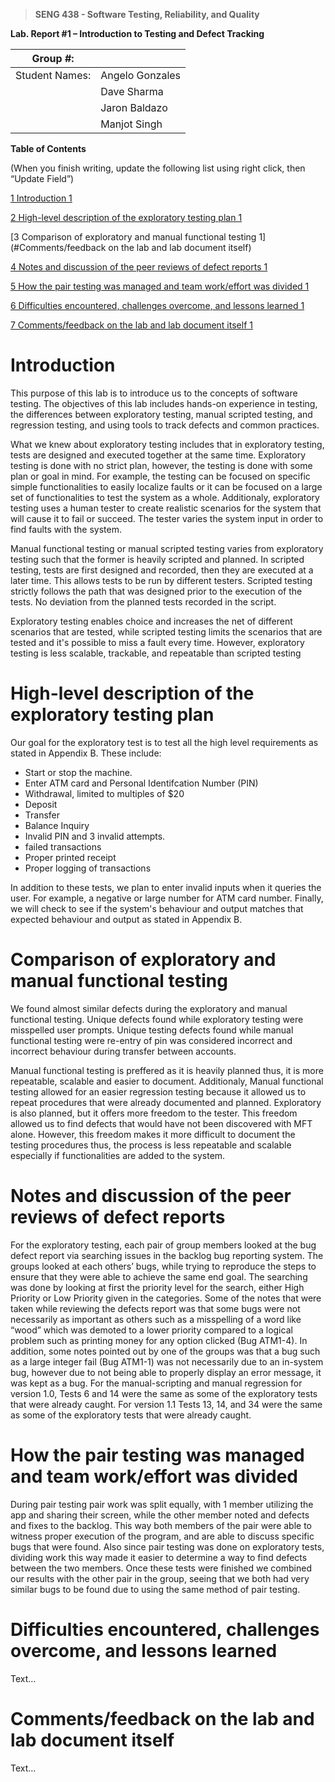 >   **SENG 438 - Software Testing, Reliability, and Quality**

**Lab. Report \#1 – Introduction to Testing and Defect Tracking**

| Group \#:       |   |
|-----------------|---|
| Student Names:  |  Angelo Gonzales |
|                 |  Dave Sharma |
|                 |  Jaron Baldazo |
|                 |  Manjot Singh |

**Table of Contents**

(When you finish writing, update the following list using right click, then
“Update Field”)

[1 Introduction	1](#Introduction)

[2 High-level description of the exploratory testing plan	1](#High-leveldescriptionoftheexploratorytestingplan)

[3 Comparison of exploratory and manual functional testing	1](#Comments/feedback on the lab and lab document itself)

[4 Notes and discussion of the peer reviews of defect reports	1](#Notes_and_discussion_of_the_peer_reviews_of_defect_reports)

[5 How the pair testing was managed and team work/effort was
divided	1](#How_the_pair_testing_was_managed_and_team_work/effort_was_divided)

[6 Difficulties encountered, challenges overcome, and lessons
learned	1](#Difficulties_encountered,_challenges_overcome,_and_lessons_learned)

[7 Comments/feedback on the lab and lab document itself	1](#Comments/feedback_on_the_lab_and_lab_document_itself)

# Introduction

This purpose of this lab is to introduce us to the concepts of software testing. The objectives of this lab includes hands-on experience in testing, the differences between exploratory testing, manual scripted testing, and regression testing, and using tools to track defects and common practices.

What we knew about exploratory testing includes that in exploratory testing, tests are designed and executed together at the same time. Exploratory testing is done with no strict plan, however, the testing is done with some plan or goal in mind. For example, the testing can be focused on specific simple functionalities to easily localize faults or it can be focused on a large set of functionalities to test the system as a whole. Additionaly, exploratory testing uses a human tester to create realistic scenarios for the system that will cause it to fail or succeed. The tester varies the system input in order to find faults with the system.

Manual functional testing or manual scripted testing varies from exploratory testing such that the former is heavily scripted and planned. In scripted testing, tests are first designed and recorded, then they are executed at a later time. This allows tests to be run by different testers. Scripted testing strictly follows the path that was designed prior to the execution of the tests. No deviation from the planned tests recorded in the script.

Exploratory testing enables choice and increases the net of different scenarios that are tested, while scripted testing limits the scenarios that are tested and it's possible to miss a fault every time. However, exploratory testing is less scalable, trackable, and repeatable than scripted testing

# High-level description of the exploratory testing plan

Our goal for the exploratory test is to test all the high level requirements as stated in Appendix B. These include:
-   Start or stop the machine.
-   Enter ATM card and Personal Identifcation Number (PIN)
-   Withdrawal, limited to multiples of $20
-   Deposit
-   Transfer
-   Balance Inquiry
-   Invalid PIN and 3 invalid attempts.
-   failed transactions
-   Proper printed receipt
-   Proper logging of transactions

In addition to these tests, we plan to enter invalid inputs when it queries the user. For example, a negative or large number for ATM card number. Finally, we will check to see if the system's behaviour and output matches that expected behaviour and output as stated in Appendix B.

# Comparison of exploratory and manual functional testing

We found almost similar defects during the exploratory and manual functional testing. Unique defects found while exploratory testing were misspelled user prompts. Unique testing defects found while manual functional testing were re-entry of pin was considered incorrect and incorrect behaviour during transfer between accounts. 

Manual functional testing is preffered as it is heavily planned thus, it is more repeatable, scalable and easier to document. Additionaly, Manual functional testing allowed for an easier regression testing because it allowed us to repeat procedures that were already documented and planned. Exploratory is also planned, but it offers more freedom to the tester. This freedom allowed us to find defects that would have not been discovered with MFT alone. However, this freedom makes it more difficult to document the testing procedures thus, the process is less repeatable and scalable especially if functionalities are added to the system.

# Notes and discussion of the peer reviews of defect reports

For the exploratory testing, each pair of group members looked at the bug defect report via searching issues in the backlog bug reporting system. The groups looked at each others’ bugs, while trying to reproduce the steps to ensure that they were able to achieve the same end goal. The searching was done by looking at first the priority level for the search, either High Priority or Low Priority given in the categories. Some of the notes that were taken while reviewing the defects report was that some bugs were not necessarily as important as others such as a misspelling of a word like “wood” which was demoted to a lower priority compared to a logical problem such as printing money for any option clicked (Bug ATM1-4). In addition, some notes pointed out by one of the groups was that a bug such as a large integer fail (Bug ATM1-1) was not necessarily due to an in-system bug, however due to not being able to properly display an error message, it was kept as a bug. For the manual-scripting and manual regression for version 1.0, Tests 6 and 14 were the same as some of the exploratory tests that were already caught. For version 1.1 Tests 13, 14, and 34 were the same as some of the exploratory tests that were already caught. 

# How the pair testing was managed and team work/effort was divided 

During pair testing pair work was split equally, with 1 member utilizing the app and sharing their screen, while the other member noted and defects and fixes to the backlog. This way both members of the pair were able to witness proper execution of the program, and are able to discuss specific bugs that were found. Also since pair testing was done on exploratory tests, dividing work this way made it easier to determine a way to find defects between the two members. Once these tests were finished we combined our results with the other pair in the group, seeing that we both had very similar bugs to be found due to using the same method of pair testing.

# Difficulties encountered, challenges overcome, and lessons learned

Text…

# Comments/feedback on the lab and lab document itself

Text…
